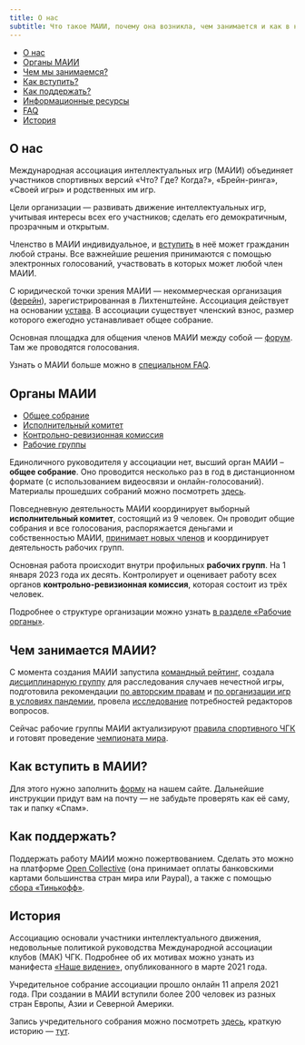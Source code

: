```yaml
---
title: О нас
subtitle: Что такое МАИИ, почему она возникла, чем занимается и как в неё вступить
--- 
```


- [О нас](#maii)
- [Органы МАИИ](#organs)
- [Чем мы занимаемся?](#work)
- [Как вступить?](#join)
- [Как поддержать?](#donate)
- [Информационные ресурсы](https://www.maii.li/docs/2022-02-03-putevoditel-po-informacionnym-resursam-maii/)
- [FAQ](https://www.maii.li/p/faq)
- [История](#history)

## О нас<a name="maii"></a>

Международная ассоциация интеллектуальных игр (МАИИ) объединяет участников спортивных версий «Что? Где? Когда?», «Брейн-ринга», «Своей игры» и родственных им игр. 

Цели организации — развивать движение интеллектуальных игр, учитывая интересы всех его участников; сделать его демократичным, прозрачным и открытым. 

Членство в МАИИ индивидуальное, и [вступить](#join) в неё может гражданин любой страны. Все важнейшие решения принимаются с помощью электронных голосований, участвовать в которых может любой член МАИИ. 

С юридической точки зрения МАИИ — некоммерческая организация ([ферейн](https://de.wikipedia.org/wiki/Verein#Liechtenstein)), зарегистрированная в Лихтенштейне. Ассоциация действует на основании [устава](https://www.maii.li/statute/ru). В ассоциации существует членский взнос, размер которого ежегодно устанавливает общее собрание. 

Основная площадка для общения членов МАИИ между собой — [форум](https://forum.znatoki.site/). Там же проводятся голосования.

Узнать о МАИИ больше можно в [специальном FAQ](https://www.maii.li/p/faq).

## Органы МАИИ<a name="organs"></a>

- [Общее собрание](#os)
- [Исполнительный комитет](#ispolkom)
- [Контрольно-ревизионная комиссия](#krk)
- [Рабочие группы](#workgroups)

<a name = "os"></a> Единоличного руководителя у ассоциации нет, высший орган МАИИ – **общее собрание**. Оно проводится несколько раз в год в дистанционном формате (с использованием видеосвязи и онлайн-голосований). Материалы прошедших собраний можно посмотреть [здесь](https://www.maii.li/p/os).

Повседневную деятельность МАИИ координирует выборный <a name="ispolkom"></a>**исполнительный комитет**, состоящий из 9 человек. Он проводит общие собрания и все голосования, распоряжается деньгами и собственностью МАИИ, [принимает новых членов](https://www.maii.li/#join) и координирует деятельность рабочих групп.

Основная работа происходит внутри профильных <a name="workgroups"></a>**рабочих групп**. На 1 января 2023 года их десять. Контролирует и оценивает работу всех органов <a name="krk"></a>**контрольно-ревизионная комиссия**, которая состоит из трёх человек.

Подробнее о структуре организации можно узнать [в разделе «Рабочие органы»](https://www.maii.li/p/who). 

## Чем занимается МАИИ?<a name="work"></a>

С момента создания МАИИ запустила [командный рейтинг](https://rating.maii.li/), создала [дисциплинарную группу](https://www.maii.li/p/who#dg) для расследования случаев нечестной игры, подготовила рекомендации [по авторским правам](https://www.maii.li/docs/2021-05-27-rekomendacii-organizatoram-turnirov/) и [по организации игр в условиях пандемии](https://www.maii.li/docs/2021-09-29-kak-snizit-risk-covid-19-na-intellektualnyh-igrah/), провела [исследование](https://www.maii.li/news/2021-11-24-chto-nuzhno-redaktoram-intellektualnyh-igr-itogi-oprosa-i-rekomendacii/) потребностей редакторов вопросов. 

Сейчас рабочие группы МАИИ актуализируют [правила спортивного ЧГК](https://www.maii.li/p/rules) и готовят проведение [чемпионата мира](https://www.maii.li/p/worldchamp-2023).

## Как вступить в МАИИ?<a name="join"></a>

Для этого нужно заполнить [форму](https://www.maii.li/#join) на нашем сайте. Дальнейшие инструкции придут вам на почту — не забудьте проверять как её саму, так и папку «Спам». 

## Как поддержать? <a name="donate"></a>

Поддержать работу МАИИ можно пожертвованием. Сделать это можно на платформе [Open Collective](https://www.maii.li/p/payment-instruction#open-collective-how) (она принимает оплаты банковскими картами большинства стран мира или Paypal), а также с помощью [сбора «Тинькофф»](https://www.maii.li/p/payment-instruction#russian-card-how).

## История <a name="history"></a>

Ассоциацию основали участники интеллектуального движения, недовольные политикой руководства Международной ассоциации клубов (МАК) ЧГК. Подробнее об их мотивах можно узнать из манифеста [«Наше видение»](https://www.maii.li/vision), опубликованного в марте 2021 года.

Учредительное собрание ассоциации прошло онлайн 11 апреля 2021 года. При создании в МАИИ вступили более 200 человек из разных стран Европы, Азии и Северной Америки.

Запись учредительного собрания можно посмотреть [здесь](https://www.maii.li/assembly), краткую историю — [тут](https://www.maii.li/p/backstory).
